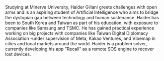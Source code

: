Studying at Minerva University, Haider Gillani greets challenges with open arms and is an aspiring student of Artificial Intelligence who aims to bridge the dystopian gap between technology and human sustenance.
Haider has been to South Korea and Taiwan as part of his education, with exposure to companies like Samsung and TSMC. He has gained practical experience working on big projects with companies like Taiwan Digital Diplomacy Association -under supervision of Meta, Kakao Ventures, and Vibemap in cities and local markets around the world.
Haider is a problem solver, currently developing his app "Recall" as a remote SOS engine to recover lost devices.
